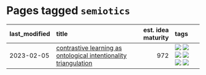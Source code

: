 # Pages tagged `semiotics`

|last_modified|title|est. idea maturity|tags
|:---|:---|---:|:---|
|2023-02-05|[contrastive learning as ontological intentionality triangulation](../contrastive_learning_as_ontological_intentionality_triangulation.md)|972|[![](https://img.shields.io/badge/tag-meta-734214)](../tags/meta.md) [![](https://img.shields.io/badge/tag-philosophy-da6994)](../tags/philosophy.md) [![](https://img.shields.io/badge/tag-semiotics-d5f6c6)](../tags/semiotics.md) [![](https://img.shields.io/badge/tag-synesthesia-77a0)](../tags/synesthesia.md) [![](https://img.shields.io/badge/tag-theory-5d9a82)](../tags/theory.md) [![](https://img.shields.io/badge/tag-wip-6a156e)](../tags/wip.md)|